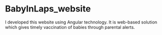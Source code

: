 # BabyInLaps_website
I developed this website using Angular technology. It is web-based solution which gives timely vaccination of babies through parental alerts.
